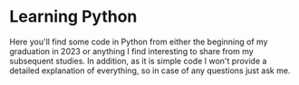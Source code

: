 # Learning Python
Here you'll find some code in Python from either the beginning of my graduation in 2023 or anything I find interesting to share from my subsequent studies. In addition, as it is simple code I won't provide a detailed explanation of everything, so in case of any questions just ask me.  
